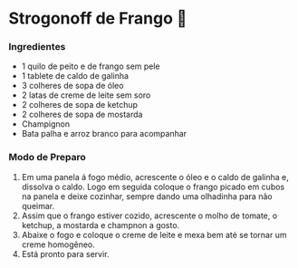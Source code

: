 # Strogonoff de Frango :chicken:

### Ingredientes

- 1 quilo de peito e de frango sem pele
- 1 tablete de caldo de galinha
- 3 colheres de sopa de óleo
- 2 latas de creme de leite sem soro
- 2 colheres de sopa de ketchup
- 2 colheres de sopa de mostarda
- Champignon
- Bata palha e arroz branco para acompanhar

### Modo de Preparo

1. Em uma panela á fogo médio, acrescente o óleo e o caldo de galinha e, dissolva o caldo. Logo em seguida coloque o frango picado em cubos na panela e deixe cozinhar, sempre dando uma olhadinha para não queimar.
2. Assim que o frango estiver cozido, acrescente o molho de tomate, o ketchup, a mostarda e champnon a gosto.
3. Abaixe o fogo e coloque o creme de leite e mexa bem até se tornar um creme homogẽneo.
4. Está pronto para servir.
